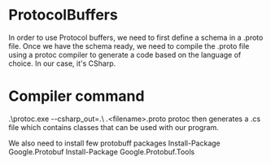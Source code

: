 # ProtocolBuffers
In order to use Protocol buffers, we need to first define a schema in a .proto file.
Once we have the schema ready, we need to compile the .proto file using a protoc compiler to generate a code based on the language of choice. In our case, it's CSharp.
# Compiler command
.\protoc.exe --csharp_out=.\ .\<filename>.proto
protoc then generates a .cs file which contains classes that can be used with our program.

We also need to install few protobuff packages
Install-Package Google.Protobuf
Install-Package Google.Protobuf.Tools
